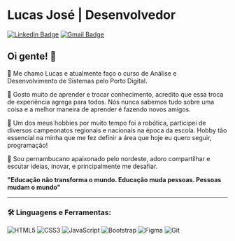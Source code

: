 # Lucas José | Desenvolvedor

[![Linkedin Badge](https://img.shields.io/badge/-Lucas_José-52BAC4?style=flat-square&logo=Linkedin&logoColor=white&link=https://https://www.linkedin.com/in/lucas-jos%C3%A9-094b30193/)](https://www.linkedin.com/in/lucas-jos%C3%A9-094b30193/) 
[![Gmail Badge](https://img.shields.io/badge/-lucasjose.pe.21@gmail.com-52BAC4?style=flat-square&logo=Gmail&logoColor=white&link=mailto:lucasjose.pe.21@gmail.com)](mailto:lucasjose.pe.21@gmail.com)
####
## Oi gente! 🚀
<p>📒 Me chamo Lucas e atualmente faço o curso de Análise e Desenvolvimento de Sistemas pelo Porto Digital.</p> 
<p>📘 Gosto muito de aprender e trocar conhecimento, acredito que essa troca de experiência agrega para todos. Nós nunca sabemos tudo sobre uma coisa e a melhor maneira de aprender é fazendo novos amigos.</p>
<p>📕 Um dos meus hobbies por muito tempo foi a robótica, participei de diversos campeonatos regionais e nacionais na época da escola. Hobby tão essencial na minha que me fez definir a área que hoje eu quero seguir, programação!</p>
<p>📗 Sou pernambucano apaixonado pelo nordeste, adoro compartilhar e escutar ideias, inovar, e principalmente me desafiar.</p>

**"Educação não transforma o mundo. Educação muda pessoas. Pessoas mudam o mundo"**

***

<h3 align="left">🛠 Linguagens e Ferramentas:</h3>

  ![HTML5](https://img.shields.io/badge/-HTML5-E34F26?style=flat-square&logo=html5&logoColor=white)
  ![CSS3](https://img.shields.io/badge/-CSS3-549FDE?style=flat-square&logo=css3&logoColor=white)
  ![JavaScript](https://img.shields.io/badge/-JavaScript-F7B93E?style=flat-square&logo=javascript&logoColor=fff)
  ![Bootstrap](https://img.shields.io/badge/-Bootstrap-533B78?style=flat-square&logo=bootstrap&logoColor=white)
  ![Figma](https://img.shields.io/badge/-Figma-F46255?style=flat-square&logo=figma&logoColor=white)
  ![Git](https://img.shields.io/badge/-Git-F05032?style=flat-square&logo=git&logoColor=white)
